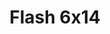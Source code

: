 ---
layout: episodios
title: "Flash 6x14"
url_serie_padre: 'flash/temporada-6'
category: 'series'
capitulo: 'yes'
anio: '2019'
prev: 'capitulo-13'
proximo: 'capitulo-15'
sandbox: allow-same-origin allow-forms
idioma: 'Subtitulado'
calidad: 'Full HD'
fuente: 'cueva'
reproductores_fembed: ["https://api.cuevana3.io/stream/index.php?file=ek5lbm9xYWNrS0xYMTZLa2xNbkdvY3ZTb3BtZng4TGp6ZFpobGFMUGtOelcwcUZmbWRIVzRkakVuS0JnbEplcG1KUnNZSlRTMGViVTBxZGdsdEhPb3J5WmpYUjZxWlRwenBtVVlLRFNsWmJheEorYmw5R2wyTmZIbUd4a2w1bW5sWmxtYTJtWW9PUFQxcWVScDl2UjJLSFdtS1NjeHc9PQ","Subtitulado","https://feurl.com/v/7d273fgxk0r472d","Subtitulado","https://feurl.com/v/60jrpf0ekrj20ye","Subtitulado","https://www.seriemega.site/v/eklepb-1k78x-le","Subtitulado","https://feurl.com/v/ry3kqaemzj1n647","Subtitulado","https://feurl.com/v/nyxj6u2-3wxyzl8","Subtitulado","https://player.premiumstream.live/player.php?id=MTYwNw&sub=https://sub.cuevana2.io/vtt-sub/sub7/The.Flash.6x14.vtt","Subtitulado","https://player.openloadpremium.com/player.php?id=MTM2Mw","Subtitulado","https://gdriveplayer.me/embed2.php?link=mtNMpN0oteCJL2WTtbNNfQ8Yei%252BH%252FS4UCCjJvfU843Kl2GucW3aDbxFu1I02M%252F2AeKnqMToI0BcPhgSzFaJtOi4DF6G5IuN9PLsBU8BhAzA6sAq2iVStrQVI0BjEoXhD4Ss9g9Y43tafXP%252FEBDkglaaS9tRGUenq2K6Bfj5ioQgVnmw5XR74HqIImrmCRrTZdXt3r8mMzfPeaEes0edYug","Subtitulado"]
reproductor: fembed
clasificacion: '+5'
tags:
- Ciencia-Ficcion
---
